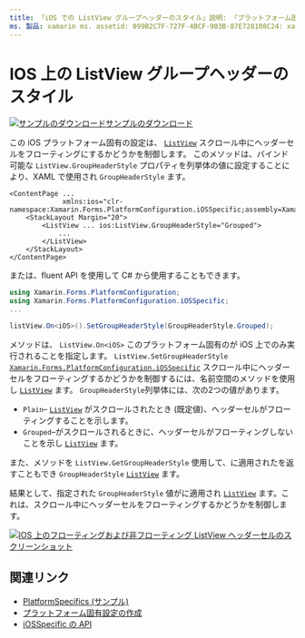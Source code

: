 ```yaml
---
title: 「iOS での ListView グループヘッダーのスタイル」説明: 「プラットフォーム固有の機能を使用すると、カスタムレンダラーや特殊効果を実装することなく、特定のプラットフォームでのみ使用できる機能を使用できます。 この記事では、スクロール中に ListView ヘッダーセルをフローティングにするかどうかを制御する iOS プラットフォーム固有のを使用する方法について説明します。
ms. 製品: xamarin ms. assetid: 099B2C7F-727F-4BCF-903B-87E728108C24: xamarin-forms author: davidbritch ms. author: dabritch ms. date: 10/24/2018 no loc: [ Xamarin.Forms , Xamarin.Essentials ]
---
```


# <a name="listview-group-header-style-on-ios"></a>IOS 上の ListView グループヘッダーのスタイル

[![サンプルのダウンロード](~/media/shared/download.png)サンプルのダウンロード](https://docs.microsoft.com/samples/xamarin/xamarin-forms-samples/userinterface-platformspecifics)

この iOS プラットフォーム固有の設定は、 [`ListView`](xref:Xamarin.Forms.ListView) スクロール中にヘッダーセルをフローティングにするかどうかを制御します。 このメソッドは、バインド可能な `ListView.GroupHeaderStyle` プロパティを列挙体の値に設定することにより、XAML で使用され `GroupHeaderStyle` ます。

```xaml
<ContentPage ...
             xmlns:ios="clr-namespace:Xamarin.Forms.PlatformConfiguration.iOSSpecific;assembly=Xamarin.Forms.Core">
    <StackLayout Margin="20">
        <ListView ... ios:ListView.GroupHeaderStyle="Grouped">
            ...
        </ListView>
    </StackLayout>
</ContentPage>
```

または、fluent API を使用して C# から使用することもできます。

```csharp
using Xamarin.Forms.PlatformConfiguration;
using Xamarin.Forms.PlatformConfiguration.iOSSpecific;
...

listView.On<iOS>().SetGroupHeaderStyle(GroupHeaderStyle.Grouped);
```

メソッドは、 `ListView.On<iOS>` このプラットフォーム固有のが iOS 上でのみ実行されることを指定します。 `ListView.SetGroupHeaderStyle` [`Xamarin.Forms.PlatformConfiguration.iOSSpecific`](xref:Xamarin.Forms.PlatformConfiguration.iOSSpecific) スクロール中にヘッダーセルをフローティングするかどうかを制御するには、名前空間のメソッドを使用し [`ListView`](xref:Xamarin.Forms.ListView) ます。 `GroupHeaderStyle`列挙体には、次の2つの値があります。

- `Plain`– [`ListView`](xref:Xamarin.Forms.ListView) がスクロールされたとき (既定値)、ヘッダーセルがフローティングすることを示します。
- `Grouped`–がスクロールされるときに、ヘッダーセルがフローティングしないことを示し [`ListView`](xref:Xamarin.Forms.ListView) ます。

また、メソッドを `ListView.GetGroupHeaderStyle` 使用して、に適用されたを返すこともでき `GroupHeaderStyle` [`ListView`](xref:Xamarin.Forms.ListView) ます。

結果として、指定された `GroupHeaderStyle` 値がに適用され [`ListView`](xref:Xamarin.Forms.ListView) ます。これは、スクロール中にヘッダーセルをフローティングするかどうかを制御します。

[![IOS 上のフローティングおよび非フローティング ListView ヘッダーセルのスクリーンショット](listview-group-header-style-images/group-header-styles.png "フローティングおよび非フローティングヘッダーセルを含む ListView")](listview-group-header-style-images/group-header-styles-large.png#lightbox "フローティングおよび非フローティングヘッダーセルを含む ListView")

## <a name="related-links"></a>関連リンク

- [PlatformSpecifics (サンプル)](https://docs.microsoft.com/samples/xamarin/xamarin-forms-samples/userinterface-platformspecifics)
- [プラットフォーム固有設定の作成](~/xamarin-forms/platform/platform-specifics/index.md#creating-platform-specifics)
- [iOSSpecific の API](xref:Xamarin.Forms.PlatformConfiguration.iOSSpecific)
